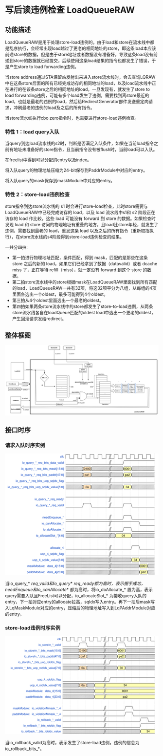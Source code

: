 # 写后读违例检查 LoadQueueRAW

## 功能描述

LoadQueueRAW是用于处理store-load违例的。由于load和store在流水线中都是乱序执行，会经常出现load越过了更老的相同地址的store，即这条load本应该前递store的数据，但是由于store地址或者数据没有准备好，导致这条load没有前递到store的数据就已经提交，后续使用这条load结果的指令也都发生了错误，于是产生store to load forwarding违例。

当store address通过STA保留站发射出来进入store流水线时，会去查询LQRAW中在这条store后面的所有已经完成访存的相同地址的load，以及load流水线中正在进行的在该条store之后的相同地址的load，一旦发现有，就发生了store to load forwarding违例，可能有多个load发生了违例，需要找到离store最近的load，也就是最老的违例的load，然后给RedirectGenerator部件发送重定向请求，冲刷最老的违例的load及之后的所有指令。

当store流水线执行cbo zero指令时，也需要进行store-load违例检查。

### 特性 1：load query入队

当query到达load流水线的s2时，判断是否满足入队条件，如果在当前load指令之前有地址未准备好的store指令，且当前指令没有被flush时，当前load可以入队。

在freelist中得到可以分配的entry以及index。

将入队query的物理地址压缩为24-bit保存到PaddrModule中对应的entry。

将入队query的mask保存到maskModule中对应的entry。

### 特性 2：store-load违例检查

store指令到达store流水线的 s1 时会进行store-load检查，此时store需要与LoadQueueRAW中已经完成访存的 load，以及 load 流水线中s1和 s2 阶段正在访存的 load 作比较，这些 load 可能没有 forward 到 store 的数据。如果检查时发现 load 和 store 访问的物理地址有重叠的地方，且load比store年轻，就发生了违例，需要找到最老的 load，重发这条 load 以及之后的所有指令（重新取指执行），在store流水线的s4阶段得到store-load违例检查的结果。

一共分四拍:

* 第一拍进行物理地址匹配，条件匹配，得到 mask，匹配的是那些在这条 store 之后的新的 load，如果它们已经拿到了数据（datavalid）或者 dcache miss 了，正在等待 refill（miss），就一定没有 forward 到这个 store 的数据。
* 第二拍store流水线中的store根据mask在LoadQueueRAW里面找到所有匹配的load，LoadQueueRAW一共有32项，将这32项平分为八组，从每组的4项里面各选出一个oldest，最多可能得到4个oldest。
* 第三拍从4个oldest里面选出一个最老的oldest。
* 第四拍如果两条store流水线中的store都发生了store-to-load违例，从两条store流水线各自在loadQueue匹配的oldest load中选出一个更老的oldest，产生回滚请求发给redirect。

## 整体框图
<!-- 请使用 svg -->
![LoadQueueRAW整体框图](./figure/LoadQueueRAW.svg)

## 接口时序

### 请求入队时序实例

![请求入队时序](./figure/LoadQueueRAW-enqueue.svg)

当io_query_* _req_valid和io_query_* _req_ready都为高时，表示握手成功，needEnqueue和io_canAllocate_* 都为高时，将io_doAllocate_* 置为高，表示query需要入队且FreeList可以分配，io_allocateSlot_* 为接收query入队的entry，下一拍对应entry的allocate拉高，sqIdx写入entry。再下一拍后mask写入LqMaskModule对应的entry，压缩后的物理地址写入到LqPAddrModule对应的entry。

### store-load违例时序实例

![store-load违例检查时序](./figure/LoadQueueRAW-store-to-load.svg)

当io_rollback_valid为高时，表示发生了store-load违例，违例的信息为io_rollback_bits_*。